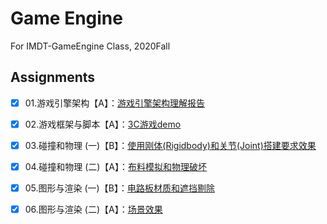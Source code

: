# Game Engine
For IMDT-GameEngine Class, 2020Fall
## Assignments
- [x] 01.游戏引擎架构【A】：[游戏引擎架构理解报告](https://docs.qq.com/doc/DR0N5dWlxUGlBT3Vo)  
- [x] 02.游戏框架与脚本【A】：[3C游戏demo](https://github.com/ptpt-y/GameEngine/tree/master/WK2_3C)
- [x] 03.碰撞和物理 (一)【B】：[使用刚体(Rigidbody)和关节(Joint)搭建要求效果](https://github.com/ptpt-y/GameEngine/tree/master/WK3_Joints)
- [x] 04.碰撞和物理 (二)【A】：[布料模拟和物理破坏](https://github.com/ptpt-y/GameEngine/tree/master/WK4_Cloth&Break)
- [x] 05.图形与渲染 (一)【B】：[电路板材质和遮挡剔除](https://github.com/ptpt-y/GameEngine/tree/master/WK5_Texture&Occlusion)
- [x] 06.图形与渲染 (二)【A】：[场景效果](https://github.com/ptpt-y/GameEngine/tree/master/WK6_Scene)

